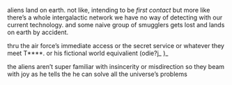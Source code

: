 aliens land on earth. not like, intending to be _first contact_ but more like there’s a whole intergalactic network we have no way of detecting with our current technology. and some naive group of smugglers gets lost and lands on earth by accident. 

thru the air force’s immediate access or the secret service or whatever they meet T****. or his fictional world equivalient (odie?j\_ )\_

the aliens aren’t super familiar with insincerity or misdirection so they beam with joy as he tells the he can solve all the universe’s problems